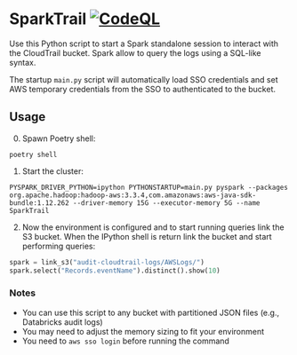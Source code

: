 # SparkTrail [![CodeQL](https://github.com/notdodo/SparkTrail/actions/workflows/codeql.yml/badge.svg)](https://github.com/notdodo/SparkTrail/actions/workflows/codeql.yml)

Use this Python script to start a Spark standalone session to interact with the CloudTrail bucket.
Spark allow to query the logs using a SQL-like syntax.

The startup `main.py` script will automatically load SSO credentials and set AWS temporary credentials from the SSO to authenticated to the bucket.

## Usage

0. Spawn Poetry shell:

`poetry shell`

1. Start the cluster:

`PYSPARK_DRIVER_PYTHON=ipython PYTHONSTARTUP=main.py pyspark --packages org.apache.hadoop:hadoop-aws:3.3.4,com.amazonaws:aws-java-sdk-bundle:1.12.262 --driver-memory 15G --executor-memory 5G --name SparkTrail`

2. Now the environment is configured and to start running queries link the S3 bucket. When the IPython shell is return link the bucket and start performing queries:

```python
spark = link_s3("audit-cloudtrail-logs/AWSLogs/")
spark.select("Records.eventName").distinct().show(10)
```

### Notes

- You can use this script to any bucket with partitioned JSON files (e.g., Databricks audit logs)
- You may need to adjust the memory sizing to fit your environment
- You need to `aws sso login` before running the command
